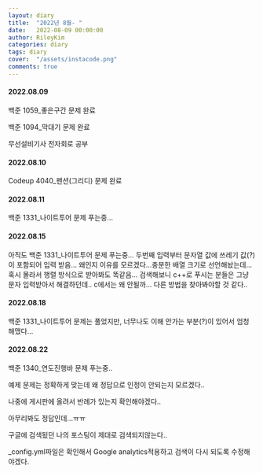 ```yaml
---
layout: diary
title:  "2022년 8월- "
date:   2022-08-09 00:00:00
author: RileyKim
categories: diary
tags: diary
cover:  "/assets/instacode.png"
comments: true
---
```




#### 2022.08.09
백준 1059_좋은구간 문제 완료

백준 1094_막대기 문제 완료

무선설비기사 전자회로 공부



#### 2022.08.10
Codeup 4040_펜션(그리디) 문제 완료



#### 2022.08.11
백준 1331_나이트투어 문제 푸는중...



#### 2022.08.15
아직도 백준 1331_나이트투어 문제 푸는중...
두번째 입력부터 문자열 값에 쓰레기 값(?)이 포함되어 입력 받음...
왜인지 이유를 모르겠다...충분한 배열 크기로 선언해놨는데...
혹시 몰라서 행렬 방식으로 받아봐도 똑같음...
검색해보니 c++로 푸시는 분들은 그냥 문자 입력받아서 해결하던데..
c에서는 왜 안될까...
다른 방법을 찾아봐야할 것 같다..



#### 2022.08.18
백준 1331_나이트투어 문제는 풀었지만, 너무나도 이해 안가는 부분(?)이 있어서 엄청 해맸다...



#### 2022.08.22

백준 1340_연도진행바 문제 푸는중..

예제 문제는 정확하게 맞는데 왜 정답으로 인정이 안되는지 모르겠다..

나중에 게시판에 올려서 반례가 있는지 확인해야겠다..

아무리봐도 정답인데...ㅠㅠ



구글에 검색됬던 나의 포스팅이 제대로 검색되지않는다..

_config.yml파일은 확인해서 Google analytics적용하고
검색이 다시 되도록 수정해야겠다.